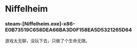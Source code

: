 # Niffelheim

### steam-[Niffelheim.exe]-x86-E0B73519C658DEA66BA3D0F158EA5D5321265D64
游戏太无聊，没玩下去，只做了个生命无限。